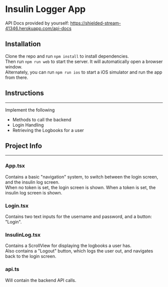 # Insulin Logger App

API Docs provided by yourself: https://shielded-stream-41346.herokuapp.com/api-docs

## Installation

Clone the repo and run `npm install` to install dependencies.  
Then run `npm run web` to start the server. It will automatically open a browser window.  
Alternately, you can run `npm run ios` to start a iOS simulator and run the app from there.  

## Instructions
___
Implement the following

* Methods to call the backend
* Login Handling
* Retrieving the Logbooks for a user

## Project Info
___
### App.tsx

Contains a basic "navigation" system, to switch between the login screen, and the insulin log screen.  
When no token is set, the login screen is shown. When a token is set, the insulin log screen is shown.

### Login.tsx

Contains two text inputs for the username and password, and a button: "Login".

### InsulinLog.tsx

Contains a ScrollView for displaying the logbooks a user has.  
Also contains a "Logout" button, which logs the user out, and navigates back to the login screen.

### api.ts

Will contain the backend API calls.
